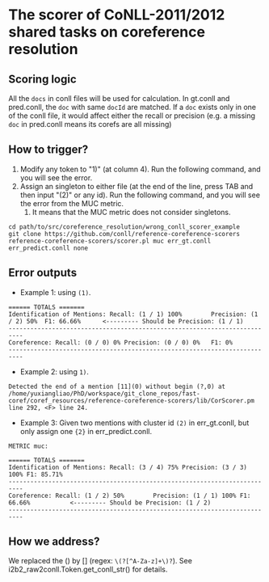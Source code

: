 # The scorer of CoNLL-2011/2012 shared tasks on coreference resolution

## Scoring logic

All the `docs` in conll files will be used for calculation. In gt.conll and pred.conll, the `doc` with same `docId` are matched. If a `doc` exists only in one of the conll file, it would affect either the recall or precision (e.g. a missing `doc` in pred.conll means its corefs are all missing)

## How to trigger?

1. Modify any token to "1)" (at column 4). Run the following command, and you will see the error.
2. Assign an singleton to either file (at the end of the line, press TAB and then input "(2)" or any id). Run the following command, and you will see the error from the MUC metric.
   1. It means that the MUC metric does not consider singletons.

```
cd path/to/src/coreference_resolution/wrong_conll_scorer_example
git clone https://github.com/conll/reference-coreference-scorers
reference-coreference-scorers/scorer.pl muc err_gt.conll err_predict.conll none
```

## Error outputs

- Example 1: using `(1)`.

```
====== TOTALS =======
Identification of Mentions: Recall: (1 / 1) 100%        Precision: (1 / 2) 50%  F1: 66.66%      <--------- Should be Precision: (1 / 1)
--------------------------------------------------------------------------
Coreference: Recall: (0 / 0) 0% Precision: (0 / 0) 0%   F1: 0%
--------------------------------------------------------------------------
```

- Example 2: using `1)`.

```
Detected the end of a mention [11](0) without begin (?,0) at /home/yuxiangliao/PhD/workspace/git_clone_repos/fast-coref/coref_resources/reference-coreference-scorers/lib/CorScorer.pm line 292, <F> line 24.
```

- Example 3: Given two mentions with cluster id `(2)` in err_gt.conll, but only assign one `{2}` in err_predict.conll.

```
METRIC muc:

====== TOTALS =======
Identification of Mentions: Recall: (3 / 4) 75% Precision: (3 / 3) 100% F1: 85.71%
--------------------------------------------------------------------------
Coreference: Recall: (1 / 2) 50%        Precision: (1 / 1) 100% F1: 66.66%           <--------- Should be Precision: (1 / 2)
--------------------------------------------------------------------------
```

## How we address?

We replaced the () by [] (regex: `\(?[^A-Za-z]+\)?`). See i2b2_raw2conll.Token.get_conll_str() for details.
